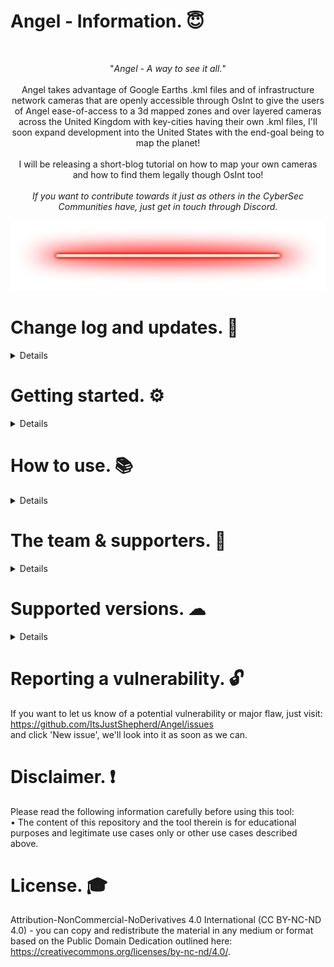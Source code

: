 # Angel - Information. 😇<br>
<br>

<body>
  <p align="center">
  "<i>Angel - A way to see it all.</i>" <br>
<br>
Angel takes advantage of Google Earths .kml files and of infrastructure network cameras that are openly accessible through OsInt to give the users of Angel ease-of-access to a 3d mapped zones and over layered cameras across the United Kingdom with key-cities having their own .kml files, I'll soon expand development into the United States with the end-goal being to map the planet!<br><br>
I will be releasing a short-blog tutorial on how to map your own cameras and how to find them legally though OsInt too!<br><br>
<i>If you want to contribute towards it just as others in the CyberSec Communities have, just get in touch through Discord.</i>
</body>

<body>
  <p align="center">
  <img src="https://github.com/ItsJustShepherd/BREACH/blob/gh-pages/Gallery/neon-line-red.png?raw=true" width="850" height="112" /></p>
</body>


# Change log and updates. 📰<br>
<details>
<a href="https://itsjustshepherd.github.io/Angel">https://itsjustshepherd.github.io/Angel</a><br>
</details>

# Getting started. ⚙ <br>
<details>
• Nothing to report. <br>
<br>
**Setup | Linux & WSL.**<br>
• Nothing to report. <br>
<br>
**Additional configuration.**<br>
• Nothing to report. <br>
<br>
</details>

# How to use. 📚<br>
<details>
• Wiki coming soon.
<br>
</details>

# The team & supporters. 👥<br>
<details>
Shepherd | Lead & Developer                            | https://github.com/ItsJustShepherd <br>
The SSG | Societal Security Guild Discord              | https://discord.com/invite/jpHrWjWeWS <br>
</details>

# Supported versions. ☁<br>
<details>
Below you'll find advice for which versions we're still able to provide support for! <br>

| Version | Supported          |
| ------- | ------------------ |
| x.1.x   | :white_check_mark: |
</details>

# Reporting a vulnerability. 🔓<br>
If you want to let us know of a potential vulnerability or major flaw, just visit: <a href="https://github.com/ItsJustShepherd/Angel/issues">https://github.com/ItsJustShepherd/Angel/issues</a></i><br>
and click 'New issue', we'll look into it as soon as we can.<br>

# Disclaimer. ❗<br>
Please read the following information carefully before using this tool:<br>
• The content of this repository and the tool therein is for educational purposes and legitimate use cases only or other use cases described above.<br>

# License. 🎓<br>
Attribution-NonCommercial-NoDerivatives 4.0 International (CC BY-NC-ND 4.0) - you can copy and redistribute the material in any medium or format based on the Public Domain Dedication outlined here: https://creativecommons.org/licenses/by-nc-nd/4.0/.
